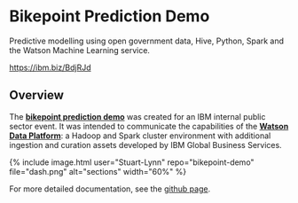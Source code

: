 # Bikepoint Prediction Demo

Predictive modelling using open government data, Hive, Python, Spark and the Watson Machine Learning service.

<https://ibm.biz/BdjRJd>

## Overview

The __[bikepoint prediction demo](https://ibm.biz/BdjRJd)__ was created for an IBM internal public sector event. It was intended to communicate the capabilities of the __[Watson Data Platform](https://www.ibm.com/analytics/us/en/watson-data-platform/)__: a Hadoop and Spark cluster environment with additional ingestion and curation assets developed by IBM Global Business Services.

{% include image.html user="Stuart-Lynn" repo="bikepoint-demo" file="dash.png" alt="sections" width="60%" %}

For more detailed documentation, see the [github page](https://pages.github.ibm.com/Stuart-Lynn/bikepoint-demo/).